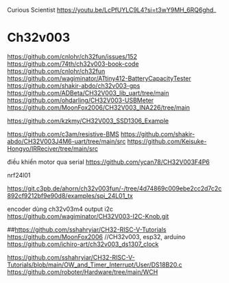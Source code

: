 Curious Scientist https://youtu.be/LcPfUYLC9L4?si=t3wY9MH_6RQ6ghd_
# Ch32v003
https://github.com/cnlohr/ch32fun/issues/152
https://github.com/74th/ch32v003-book-code
https://github.com/cnlohr/ch32fun
https://github.com/wagiminator/ATtiny412-BatteryCapacityTester
https://github.com/shakir-abdo/ch32v003-gps
https://github.com/ADBeta/CH32V003_lib_uart/tree/main
https://github.com/ohdarling/CH32V003-USBMeter
https://github.com/MoonFox2006/CH32V003_INA226/tree/main

https://github.com/kzkmy/CH32V003_SSD1306_Example

https://github.com/c3am/resistive-BMS
https://github.com/shakir-abdo/CH32V003J4M6-uart/tree/main/src
https://github.com/Keisuke-Hongyo/IRReciver/tree/main/src

điều khiển motor qua serial
https://github.com/ycan78/CH32V003F4P6

nrf24l01

https://git.c3pb.de/ahorn/ch32v003fun/-/tree/4d74869c009ebe2cc2d7c2c892cf9212bf9e90d8/examples/spi_24L01_tx

encoder dùng ch32v03m4 output i2c
https://github.com/wagiminator/CH32V003-I2C-Knob.git



##https://github.com/sshahryiar/CH32-RISC-V-Tutorials
https://github.com/MoonFox2006 //CH32v003, esp32, arduino
https://github.com/ichiro-art/ch32v003_ds1307_clock

https://github.com/sshahryiar/CH32-RISC-V-Tutorials/blob/main/OW_and_Timer_Interrupt/User/DS18B20.c
https://github.com/roboter/Hardware/tree/main/WCH
